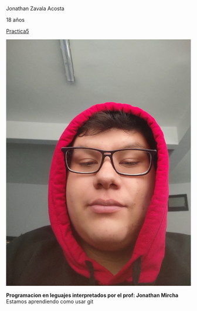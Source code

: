 Jonathan Zavala Acosta

18 años

[Practica5](./practica5.md)

![yo](FOTO/IMG_20230817_103447258.jpg)

**Programacion en leguajes interpretados por el prof: Jonathan Mircha**
Estamos aprendiendo como usar git


